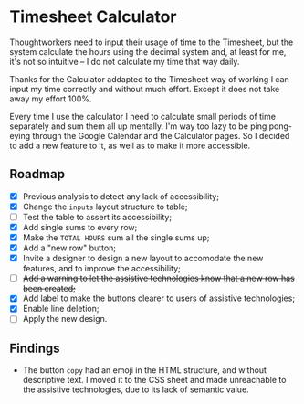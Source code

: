 # Timesheet Calculator

Thoughtworkers need to input their usage of time to the Timesheet, but the system calculate the hours using the decimal system and, at least for me, it's not so intuitive – I do not calculate my time that way daily.

Thanks for the Calculator addapted to the Timesheet way of working I can input my time correctly and without much effort. Except it does not take away my effort 100%.

Every time I use the calculator I need to calculate small periods of time separately and sum them all up mentally. I'm way too lazy to be ping pong-eying through the Google Calendar and the Calculator pages. So I decided to add a new feature to it, as well as to make it more accessible.

## Roadmap

- [x] Previous analysis to detect any lack of accessibility;
- [x] Change the `inputs` layout structure to table;
- [ ] Test the table to assert its accessibility;
- [x] Add single sums to every row;
- [x] Make the `TOTAL HOURS` sum all the single sums up;
- [x] Add a "new row" button;
- [x] Invite a designer to design a new layout to accomodate the new features, and to improve the accessibility;
- [ ] ~~Add a warning to let the assistive technologies know that a new row has been created;~~
- [x] Add label to make the buttons clearer to users of assistive technologies; 
- [x] Enable line deletion;
- [ ] Apply the new design.

## Findings

- The button `copy` had an emoji in the HTML structure, and without descriptive text. I moved it to the CSS sheet and made unreachable to the assistive technologies, due to its lack of semantic value.